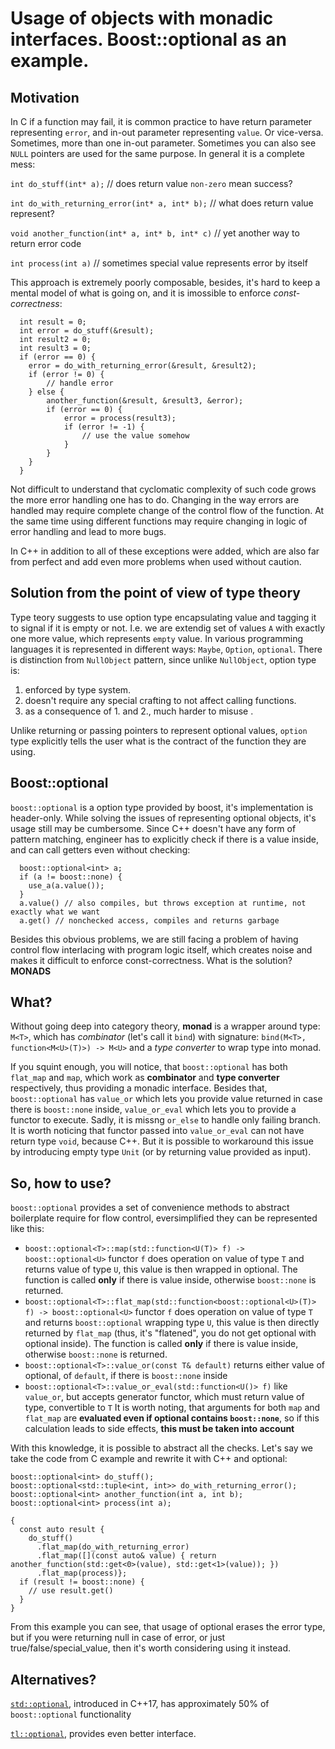 Usage of objects with monadic interfaces. Boost::optional as an example.
========================================================================

Motivation
----------

In C if a function may fail, it is common practice to have return parameter representing `error`, and in-out parameter representing `value`. Or vice-versa. Sometimes, more than one in-out parameter. Sometimes you can also see `NULL` pointers are used for the same purpose. In general it is a complete mess:

`int do_stuff(int* a);` // does return value `non-zero` mean success?

`int do_with_returning_error(int* a, int* b);` // what does return value represent?

`void another_function(int* a, int* b, int* c)` // yet another way to return error code

`int process(int a)` // sometimes special value represents error by itself

This approach is extremely poorly composable, besides, it's hard to keep a mental model of what is going on, and it is imossible to enforce *const-correctness*:

```
  int result = 0;
  int error = do_stuff(&result); 
  int result2 = 0; 
  int result3 = 0; 
  if (error == 0) { 
    error = do_with_returning_error(&result, &result2);     
    if (error != 0) {
        // handle error
    } else {
        another_function(&result, &result3, &error);
        if (error == 0) {
            error = process(result3);
            if (error != -1) {
                // use the value somehow
            }
        }
    }
  }
```

Not difficult to understand that cyclomatic complexity of such code grows the more error handling one has to do. Changing in the way errors are handled may require complete change of the control flow of the function. At the same time using different functions may require changing in logic of error handling and lead to more bugs.

In C++ in addition to all of these exceptions were added, which are also far from perfect and add even more problems when used without caution.

Solution from the point of view of type theory
----------------------------------------------

Type teory suggests to use option type encapsulating value and tagging it to signal if it is empty or not. I.e. we are extendig set of values `A` with exactly one more value, which represents `empty` value. In various programming languages it is represented in different ways: `Maybe`, `Option`, `optional`. There is distinction from `NullObject` pattern, since unlike `NullObject`, option type is:
1. enforced by type system.
2. doesn't require any special crafting to not affect calling functions.
3. as a consequence of 1. and 2., much harder to misuse .

Unlike returning or passing pointers to represent optional values, `option` type explicitly tells the user what is the contract of the function they are using.

Boost::optional
---------------

`boost::optional` is a option type provided by boost, it's implementation is header-only. While solving the issues of representing optional objects, it's usage still may be cumbersome. Since C++ doesn't have any form of pattern matching, engineer has to explicitly check if there is a value inside, and can call getters even without checking:

```
  boost::optional<int> a;    
  if (a != boost::none) {
    use_a(a.value());
  }
  a.value() // also compiles, but throws exception at runtime, not exactly what we want
  a.get() // nonchecked access, compiles and returns garbage
```

Besides this obvious problems, we are still facing a problem of having control flow interlacing with program logic itself, which creates noise and makes it difficult to enforce const-correctness. What is the solution? **MONADS**

What?
-----

Without going deep into category theory, **monad** is a wrapper around type: `M<T>`, which has *combinator* (let's call it `bind`) with signature: `bind(M<T>, function<M<U>(T)>) -> M<U>` and a *type converter* to wrap type into monad.

If you squint enough, you will notice, that `boost::optional` has both `flat_map` and `map`, which work as **combinator** and **type converter** respectively, thus providing a monadic interface. Besides that, `boost::optional` has `value_or` which lets you provide value returned in case there is `boost::none` inside, `value_or_eval` which lets you to provide a functor to execute. Sadly, it is missng `or_else` to handle only failing branch. It is worth noticing that functor passed into `value_or_eval` can not have return type `void`, because C++. But it is possible to workaround this issue by introducing empty type `Unit` (or by returning value provided as input).

So, how to use?
---------------

`boost::optional` provides a set of convenience methods to abstract boilerplate require for flow control, eversimplified they can be represented like this:

* `boost::optional<T>::map(std::function<U(T)> f) -> boost::optional<U>` functor `f` does operation on value of type `T` and returns value of type `U`, this value is then wrapped in optional. The function is called **only** if there is value inside, otherwise `boost::none` is returned.
* `boost::optional<T>::flat_map(std::function<boost::optional<U>(T)> f) -> boost::optional<U>` functor `f` does operation on value of type `T` and returns `boost::optional` wrapping type `U`, this value is then directly returned by `flat_map` (thus, it's "flatened", you do not get optional with optional inside). The function is called **only** if there is value inside, otherwise `boost::none` is returned.
* `boost::optional<T>::value_or(const T& default)` returns either value of optional, of `default`, if there is `boost::none` inside
* `boost::optional<T>::value_or_eval(std::function<U()> f)` like `value_or`, but accepts generator functor, which must return value of type, convertible to `T`
It is worth noting, that arguments for both `map` and `flat_map` are **evaluated even if optional contains `boost::none`**, so if this calculation leads to side effects, **this must be taken into account**

With this knowledge, it is possible to abstract all the checks. Let's say we take the code from C example and rewrite it with C++ and optional:

```
boost::optional<int> do_stuff();
boost::optional<std::tuple<int, int>> do_with_returning_error();
boost::optional<int> another_function(int a, int b);
boost::optional<int> process(int a);
  
{
  const auto result {
    do_stuff()
      .flat_map(do_with_returning_error)
      .flat_map([](const auto& value) { return another_function(std::get<0>(value), std::get<1>(value)); })
      .flat_map(process)};
  if (result != boost::none) {
    // use result.get()
  }
}
```

From this example you can see, that usage of optional erases the error type, but if you were returning null in case of error, or just true/false/special_value, then it's worth considering using it instead.

Alternatives?
--------------

[`std::optional`](https://en.cppreference.com/w/cpp/utility/optional), introduced in C++17, has approximately 50% of `boost::optional` functionality

[`tl::optional`](https://github.com/TartanLlama/optional), provides even better interface.
